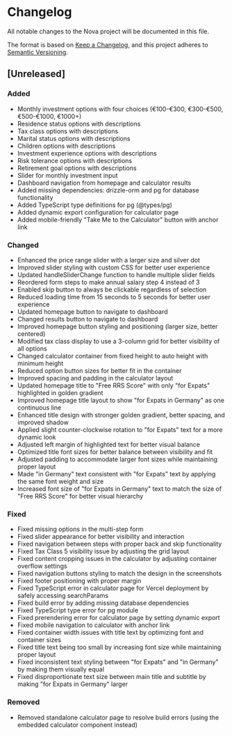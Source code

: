 # Changelog

All notable changes to the Nova project will be documented in this file.

The format is based on [Keep a Changelog](https://keepachangelog.com/en/1.0.0/),
and this project adheres to [Semantic Versioning](https://semver.org/spec/v2.0.0.html).

## [Unreleased]

### Added
- Monthly investment options with four choices (€100-€300, €300-€500, €500-€1000, €1000+)
- Residence status options with descriptions
- Tax class options with descriptions
- Marital status options with descriptions
- Children options with descriptions
- Investment experience options with descriptions
- Risk tolerance options with descriptions
- Retirement goal options with descriptions
- Slider for monthly investment input
- Dashboard navigation from homepage and calculator results
- Added missing dependencies: drizzle-orm and pg for database functionality
- Added TypeScript type definitions for pg (@types/pg)
- Added dynamic export configuration for calculator page
- Added mobile-friendly "Take Me to the Calculator" button with anchor link

### Changed
- Enhanced the price range slider with a larger size and silver dot
- Improved slider styling with custom CSS for better user experience
- Updated handleSliderChange function to handle multiple slider fields
- Reordered form steps to make annual salary step 4 instead of 3
- Enabled skip button to always be clickable regardless of selection
- Reduced loading time from 15 seconds to 5 seconds for better user experience
- Updated homepage button to navigate to dashboard
- Changed results button to navigate to dashboard
- Improved homepage button styling and positioning (larger size, better centered)
- Modified tax class display to use a 3-column grid for better visibility of all options
- Changed calculator container from fixed height to auto height with minimum height
- Reduced option button sizes for better fit in the container
- Improved spacing and padding in the calculator layout
- Updated homepage title to "Free RRS Score" with only "for Expats" highlighted in golden gradient
- Improved homepage title layout to show "for Expats in Germany" as one continuous line
- Enhanced title design with stronger golden gradient, better spacing, and improved shadow
- Applied slight counter-clockwise rotation to "for Expats" text for a more dynamic look
- Adjusted left margin of highlighted text for better visual balance
- Optimized title font sizes for better balance between visibility and fit
- Adjusted padding to accommodate larger font sizes while maintaining proper layout
- Made "in Germany" text consistent with "for Expats" text by applying the same font weight and size
- Increased font size of "for Expats in Germany" text to match the size of "Free RRS Score" for better visual hierarchy

### Fixed
- Fixed missing options in the multi-step form
- Fixed slider appearance for better visibility and interaction
- Fixed navigation between steps with proper back and skip functionality
- Fixed Tax Class 5 visibility issue by adjusting the grid layout
- Fixed content cropping issues in the calculator by adjusting container overflow settings
- Fixed navigation buttons styling to match the design in the screenshots
- Fixed footer positioning with proper margin
- Fixed TypeScript error in calculator page for Vercel deployment by safely accessing searchParams
- Fixed build error by adding missing database dependencies
- Fixed TypeScript type error for pg module
- Fixed prerendering error for calculator page by setting dynamic export
- Fixed mobile navigation to calculator with anchor link
- Fixed container width issues with title text by optimizing font and container sizes
- Fixed title text being too small by increasing font size while maintaining proper layout
- Fixed inconsistent text styling between "for Expats" and "in Germany" by making them visually equal
- Fixed disproportionate text size between main title and subtitle by making "for Expats in Germany" larger

### Removed
- Removed standalone calculator page to resolve build errors (using the embedded calculator component instead)
